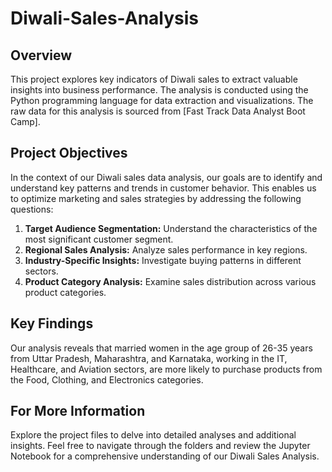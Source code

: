 # Diwali-Sales-Analysis

## Overview
This project explores key indicators of Diwali sales to extract valuable insights into business performance. The analysis is conducted using the Python programming language for data extraction and visualizations. The raw data for this analysis is sourced from [Fast Track Data Analyst Boot Camp].

## Project Objectives
In the context of our Diwali sales data analysis, our goals are to identify and understand key patterns and trends in customer behavior. This enables us to optimize marketing and sales strategies by addressing the following questions:

1. **Target Audience Segmentation:** Understand the characteristics of the most significant customer segment.
2. **Regional Sales Analysis:** Analyze sales performance in key regions.
3. **Industry-Specific Insights:** Investigate buying patterns in different sectors.
4. **Product Category Analysis:** Examine sales distribution across various product categories.

## Key Findings
Our analysis reveals that married women in the age group of 26-35 years from Uttar Pradesh, Maharashtra, and Karnataka, working in the IT, Healthcare, and Aviation sectors, are more likely to purchase products from the Food, Clothing, and Electronics categories.

## For More Information
Explore the project files to delve into detailed analyses and additional insights. Feel free to navigate through the folders and review the Jupyter Notebook for a comprehensive understanding of our Diwali Sales Analysis.

